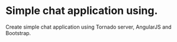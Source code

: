 # Simple chat application using.
Create simple chat application using Tornado server, AngularJS and Bootstrap.
